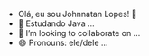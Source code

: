 - Olá, eu sou Johnnatan Lopes! 👋
- 🌱 Estudando Java ...
- 💞️ I’m looking to collaborate on ...
- 😄 Pronouns: ele/dele ...

<!---
JohnnatanLopes/JohnnatanLopes is a ✨ special ✨ repository because its `README.md` (this file) appears on your GitHub profile.
You can click the Preview link to take a look at your changes.
--->
